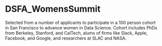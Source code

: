 # DSFA_WomensSummit
Selected from a number of applicants to participate in a 100 person cohort in San Francisco to advance women in Data Science.  Cohort includes PhDs from Berkeley, Stanford, and CalTech, alums of firms like Slack, Apple, Facebook, and Google, and researchers at SLAC and NASA.  
